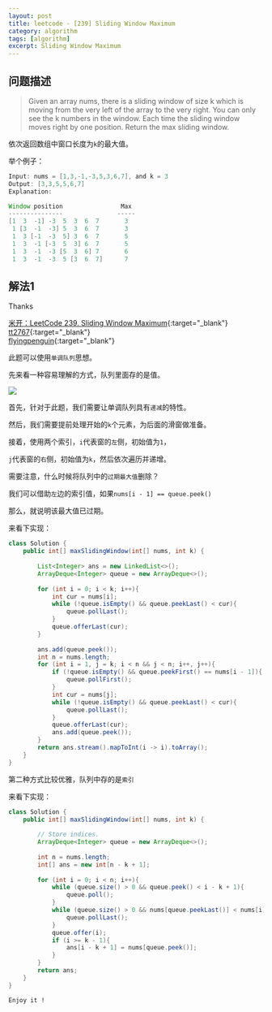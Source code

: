 ```yaml
---
layout: post
title: leetcode - [239] Sliding Window Maximum
category: algorithm
tags: [algorithm]
excerpt: Sliding Window Maximum
---
```


## 问题描述  

> Given an array nums, there is a sliding window of size k which is moving from the very left of the array to the very right. You can only see the k numbers in the window. Each time the sliding window moves right by one position. Return the max sliding window.  

依次返回数组中窗口长度为`k`的最大值。  




举个例子：  

``` java
Input: nums = [1,3,-1,-3,5,3,6,7], and k = 3
Output: [3,3,5,5,6,7] 
Explanation: 

Window position                Max
---------------               -----
[1  3  -1] -3  5  3  6  7       3
 1 [3  -1  -3] 5  3  6  7       3
 1  3 [-1  -3  5] 3  6  7       5
 1  3  -1 [-3  5  3] 6  7       5
 1  3  -1  -3 [5  3  6] 7       6
 1  3  -1  -3  5 [3  6  7]      7
```


## 解法1  

Thanks 

[米开：LeetCode 239. Sliding Window Maximum](https://www.youtube.com/watch?v=uvsRkNiL0e0){:target="_blank"}  
[tt2767](https://www.acwing.com/solution/content/10663/){:target="_blank"}  
[flyingpenguin](https://leetcode.com/problems/sliding-window-maximum/discuss/65884/Java-O(n)-solution-using-deque-with-explanation){:target="_blank"}  

此题可以使用`单调队列`思想。  


先来看一种容易理解的方式，队列里面存的是值。  

![](https://yyc-images.oss-cn-beijing.aliyuncs.com/leetcode_239_key.png)  

首先，针对于此题，我们需要让单调队列具有`递减`的特性。  

然后，我们需要提前处理开始的`k`个元素，为后面的滑窗做准备。  

接着，使用两个索引，`i`代表窗的`左`侧，初始值为`1`，  

`j`代表窗的`右`侧，初始值为`k`，然后依次遍历并递增。  

需要注意，什么时候将队列中的`过期最大值`删除？  

我们可以借助`左`边的索引值，如果`nums[i - 1] == queue.peek()`  

那么，就说明该最大值已过期。    

来看下实现：  


``` java
class Solution {
    public int[] maxSlidingWindow(int[] nums, int k) {
        
        List<Integer> ans = new LinkedList<>();
        ArrayDeque<Integer> queue = new ArrayDeque<>();
        
        for (int i = 0; i < k; i++){
            int cur = nums[i];
            while (!queue.isEmpty() && queue.peekLast() < cur){
                queue.pollLast();
            }
            queue.offerLast(cur);
        }
        
        ans.add(queue.peek());
        int n = nums.length;
        for (int i = 1, j = k; i < n && j < n; i++, j++){
            if (!queue.isEmpty() && queue.peekFirst() == nums[i - 1]){
                queue.pollFirst();
            }
            int cur = nums[j];
            while (!queue.isEmpty() && queue.peekLast() < cur){
                queue.pollLast();
            }
            queue.offerLast(cur);
            ans.add(queue.peek());
        }
        return ans.stream().mapToInt(i -> i).toArray();
    }
}
```


第二种方式比较优雅，队列中存的是`索引`  

来看下实现：  


``` java
class Solution {
    public int[] maxSlidingWindow(int[] nums, int k) {
        
        // Store indices.
        ArrayDeque<Integer> queue = new ArrayDeque<>();
        
        int n = nums.length;
        int[] ans = new int[n - k + 1]; 
        
        for (int i = 0; i < n; i++){
            while (queue.size() > 0 && queue.peek() < i - k + 1){
                queue.poll();
            }
            while (queue.size() > 0 && nums[queue.peekLast()] < nums[i]){
                queue.pollLast();
            }
            queue.offer(i);
            if (i >= k - 1){
                ans[i - k + 1] = nums[queue.peek()];
            }
        }
        return ans;
    }
}
```


`Enjoy it ! `

